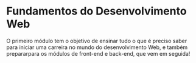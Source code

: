 # Fundamentos do Desenvolvimento Web

O primeiro módulo tem o objetivo de ensinar tudo o que é preciso saber para iniciar uma carreira no mundo do desenvolvimento Web, e também prepararpara os módulos de front-end e back-end, que vem em seguida!
